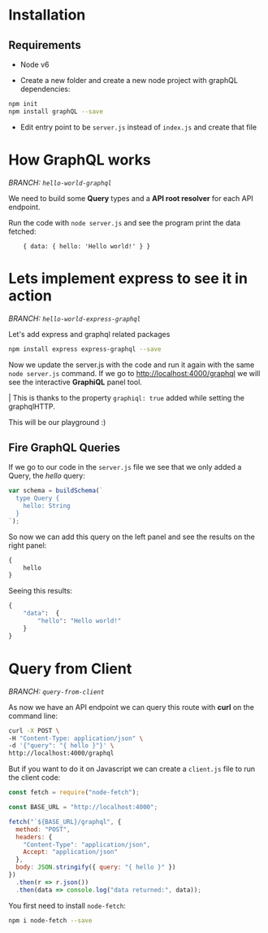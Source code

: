 # Installation

## Requirements

- Node v6

- Create a new folder and create a new node project with graphQL dependencies:

```bash
npm init
npm install graphQL --save
```

- Edit entry point to be `server.js` instead of `index.js` and create that file

# How GraphQL works

_BRANCH: `hello-world-graphql`_

We need to build some **Query** types and a **API root resolver** for each API endpoint.

Run the code with `node server.js` and see the program print the data fetched:

```
    { data: { hello: 'Hello world!' } }
```

# Lets implement express to see it in action

_BRANCH: `hello-world-express-graphql`_

Let's add express and graphql related packages

```bash
npm install express express-graphql --save
```

Now we update the server.js with the code and run it again with the same `node server.js` command. If we go to [http://localhost:4000/graphql](http://localhost:4000/graphql) we will see the interactive **GraphiQL** panel tool.

| This is thanks to the property `graphiql: true` added while setting the graphqlHTTP.

This will be our playground :)

## Fire GraphQL Queries

If we go to our code in the `server.js` file we see that we only added a Query,
the _hello_ query:

```js
var schema = buildSchema(`
  type Query {
    hello: String
  }
`);
```

So now we can add this query on the left panel and see the results on the right panel:

```graphQL
{
    hello
}
```

Seeing this results:

```graphQL
{
    "data":  {
        "hello": "Hello world!"
    }
}
```

# Query from Client

_BRANCH: `query-from-client`_

As now we have an API endpoint we can query this route with **curl** on the command line:

```bash
curl -X POST \
-H "Content-Type: application/json" \
-d '{"query": "{ hello }"}' \
http://localhost:4000/graphql
```

But if you want to do it on Javascript we can create a `client.js` file to run the client code:

```js
const fetch = require("node-fetch");

const BASE_URL = "http://localhost:4000";

fetch("`${BASE_URL}/graphql", {
  method: "POST",
  headers: {
    "Content-Type": "application/json",
    Accept: "application/json"
  },
  body: JSON.stringify({ query: "{ hello }" })
})
  .then(r => r.json())
  .then(data => console.log("data returned:", data));
```

You first need to install `node-fetch`:

```bash
npm i node-fetch --save
```
